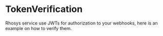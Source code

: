 # TokenVerification
Rhosys service use JWTs for authorization to your webhooks, here is an example on how to verify them.
